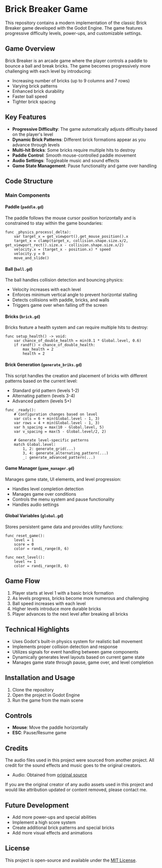# Brick Breaker Game

This repository contains a modern implementation of the classic Brick Breaker game developed with the Godot Engine. The game features progressive difficulty levels, power-ups, and customizable settings.

## Game Overview

Brick Breaker is an arcade game where the player controls a paddle to bounce a ball and break bricks. The game becomes progressively more challenging with each level by introducing:

- Increasing number of bricks (up to 9 columns and 7 rows)
- Varying brick patterns
- Enhanced brick durability
- Faster ball speed
- Tighter brick spacing

## Key Features

- **Progressive Difficulty**: The game automatically adjusts difficulty based on the player's level
- **Dynamic Brick Patterns**: Different brick formations appear as you advance through levels
- **Multi-hit Bricks**: Some bricks require multiple hits to destroy
- **Paddle Control**: Smooth mouse-controlled paddle movement
- **Audio Settings**: Toggleable music and sound effects
- **Game State Management**: Pause functionality and game over handling

## Code Structure

### Main Components

#### Paddle (`paddle.gd`)
The paddle follows the mouse cursor position horizontally and is constrained to stay within the game boundaries:

```gdscript
func _physics_process(_delta):
    var target_x = get_viewport().get_mouse_position().x
    target_x = clamp(target_x, collision.shape.size.x/2, get_viewport_rect().size.x - collision.shape.size.x/2)
    velocity.x = (target_x - position.x) * speed
    velocity.y = 0
    move_and_slide()
```

#### Ball (`ball.gd`)
The ball handles collision detection and bouncing physics:

- Velocity increases with each level
- Enforces minimum vertical angle to prevent horizontal stalling
- Detects collisions with paddle, bricks, and walls
- Triggers game over when falling off the screen

#### Bricks (`brick.gd`)
Bricks feature a health system and can require multiple hits to destroy:

```gdscript
func setup_health() -> void:
    var chance_of_double_health = min(0.1 * Global.level, 0.6)
    if randf() < chance_of_double_health:
        max_health = 2
        health = 2
```

#### Brick Generation (`generate_briks.gd`)
This script handles the creation and placement of bricks with different patterns based on the current level:

- Standard grid pattern (levels 1-2)
- Alternating pattern (levels 3-4)
- Advanced pattern (levels 5+)

```gdscript
func _ready():
    # Configuration changes based on level
    var cols = 6 + min(Global.level - 1, 3)
    var rows = 4 + min(Global.level - 1, 3)
    var h_spacing = max(10 - Global.level, 5)
    var v_spacing = max(5 - Global.level/2, 2)
    
    # Generate level-specific patterns
    match Global.level:
        1, 2: generate_grid(...)
        3, 4: generate_alternating_pattern(...)
        _: generate_advanced_pattern(...)
```

#### Game Manager (`game_manager.gd`)
Manages game state, UI elements, and level progression:

- Handles level completion detection
- Manages game over conditions
- Controls the menu system and pause functionality
- Handles audio settings

#### Global Variables (`global.gd`)
Stores persistent game data and provides utility functions:

```gdscript
func reset_game():
    level = 1
    score = 0
    color = randi_range(0, 6)

func next_level():
    level += 1
    color = randi_range(0, 6)
```

## Game Flow

1. Player starts at level 1 with a basic brick formation
2. As levels progress, bricks become more numerous and challenging
3. Ball speed increases with each level
4. Higher levels introduce more durable bricks
5. Player advances to the next level after breaking all bricks

## Technical Highlights

- Uses Godot's built-in physics system for realistic ball movement
- Implements proper collision detection and response
- Utilizes signals for event handling between game components
- Dynamically generates level layouts based on current game state
- Manages game state through pause, game over, and level completion

## Installation and Usage

1. Clone the repository
2. Open the project in Godot Engine
3. Run the game from the main scene

## Controls

- **Mouse**: Move the paddle horizontally
- **ESC**: Pause/Resume game

## Credits

The audio files used in this project were sourced from another project. All credit for the sound effects and music goes to the original creators.

- Audio: Obtained from [original source](https://github.com/sheikhartin/cute-pong)

If you are the original creator of any audio assets used in this project and would like attribution updated or content removed, please contact me.

## Future Development

- Add more power-ups and special abilities
- Implement a high score system
- Create additional brick patterns and special bricks
- Add more visual effects and animations

## License

This project is open-source and available under the [MIT License](LICENSE).
